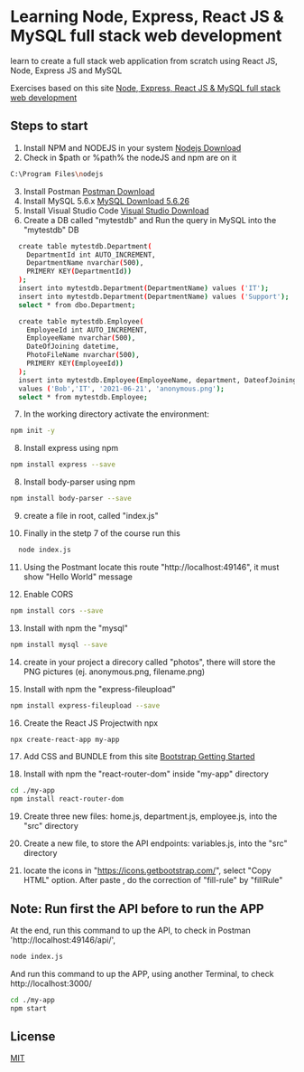 # Learning Node, Express, React JS & MySQL full stack web development

learn to create a full stack web application from scratch using React JS, Node, Express JS and MySQL

Exercises based on this site 
[Node, Express, React JS & MySQL full stack web development](https://www.udemy.com/share/105bJo3@bRAZb_kbYN2z9I8tJYWuD_Lj6uQJpiv3Njcqa0s1lzt8YWLQoMXDc20NO08L3hlT/)


## Steps to start
1. Install NPM and NODEJS in your system 
  [Nodejs Download](https://nodejs.org/en/download/current/)
2. Check in $path or %path% the nodeJS and npm are on it
  ```bash
  C:\Program Files\nodejs
  ```
3. Install Postman
  [Postman Download](https://www.postman.com/downloads/)
4. Install MySQL 5.6.x
  [MySQL Download 5.6.26](https://downloads.mysql.com/archives/community/)
5. Install Visual Studio Code
  [Visual Studio Download](https://code.visualstudio.com/insiders/)
6. Create a DB called "mytestdb" and
  Run the query in MySQL into the "mytestdb" DB
  ```bash
    create table mytestdb.Department(
      DepartmentId int AUTO_INCREMENT,
      DepartmentName nvarchar(500),
      PRIMERY KEY(DepartmentId))
    );
    insert into mytestdb.Department(DepartmentName) values ('IT');
    insert into mytestdb.Department(DepartmentName) values ('Support');
    select * from dbo.Department;

    create table mytestdb.Employee(
      EmployeeId int AUTO_INCREMENT,
      EmployeeName nvarchar(500),
      DateOfJoining datetime,
      PhotoFileName nvarchar(500),      
      PRIMERY KEY(EmployeeId))
    );
    insert into mytestdb.Employee(EmployeeName, department, DateofJoining, PhotoFileName) 
    values ('Bob','IT', '2021-06-21', 'anonymous.png');
    select * from mytestdb.Employee;
  ```
7. In the working directory activate the environment:
  ```bash
  npm init -y
  ```
8. Install express using npm
  ```bash
  npm install express --save
  ```
8. Install body-parser using npm
  ```bash
  npm install body-parser --save
  ```
9. create a file in root, called "index.js"

10. Finally in the stetp 7 of the course run this
  ```bash
    node index.js
  ``` 
11. Using the Postmant locate this route "http://localhost:49146", it must show "Hello World" message 

12. Enable CORS
  ```bash
  npm install cors --save
  ```

13. Install with npm the "mysql"
  ```bash
  npm install mysql --save
  ```
14. create in your project a direcory called "photos", there will store the PNG pictures (ej. anonymous.png, filename.png)

15. Install with npm the "express-fileupload"
  ```bash
  npm install express-fileupload --save
  ```

16. Create the React JS Projectwith npx 
  ```bash
  npx create-react-app my-app
  ```

17. Add CSS and BUNDLE from this site 
  [Bootstrap Getting Started](https://getbootstrap.com/docs/5.1/getting-started/introduction/)

18. Install with npm the "react-router-dom" inside "my-app" directory
  ```bash
  cd ./my-app
  npm install react-router-dom 
  ```
19. Create three new files:
  home.js, department.js, employee.js, into the "src" directory

20. Create a new file, to store the API endpoints: variables.js, into the "src" directory

21. locate the icons in "https://icons.getbootstrap.com/", select "Copy HTML" option.
After paste , do the correction of "fill-rule" by "fillRule"

## Note: Run first the API before to run the APP
At the end, run this command to up the API, to check in Postman 'http://localhost:49146/api/',
  ```bash
  node index.js
  ```
And run this command to up the APP, using another Terminal, to check http://localhost:3000/
  ```bash
  cd ./my-app
  npm start
  ```

## License
[MIT](https://choosealicense.com/licenses/mit/)
